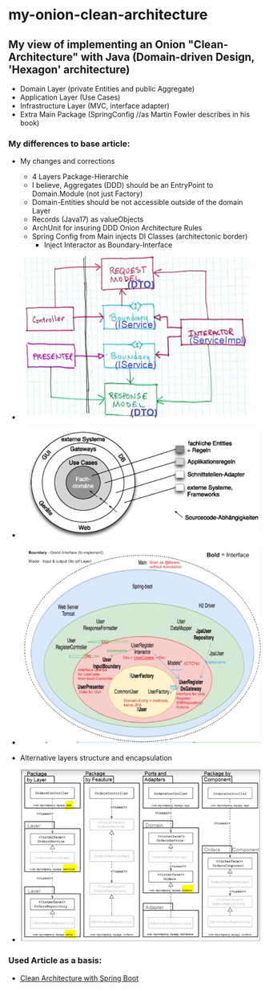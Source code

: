 # my-onion-clean-architecture

## My view of implementing an Onion "Clean-Architecture" with Java (Domain-driven Design, 'Hexagon' architecture) 

- Domain Layer (private Entities and public Aggregate)
- Application Layer (Use Cases)
- Infrastructure Layer (MVC, interface adapter)
- Extra Main Package (SpringConfig //as Martin Fowler describes in his book)

### My differences to base article:
- My changes and corrections
    - 4 Layers Package-Hierarchie
    - I believe, Aggregates (DDD) should be an EntryPoint to Domain.Module (not just Factory)
    - Domain-Entities should be not accessible outside of the domain Layer
    - Records (Java17) as valueObjects
    - ArchUnit for insuring DDD Onion Architecture Rules
    - Spring Config from Main injects DI Classes (architectonic border)
        - Inject Interactor as Boundary-Interface

- ![cross the architectonic boundaries](/docs/img/onion1.JPG)
- ![onion layers](/docs/img/onion3.JPG)
- ![onion layers interactions](/docs/img/onion2.JPG)
- Alternative layers structure and encapsulation
- ![alternative layers encapsulation](/docs/img/onion4.JPG)

### Used Article as a basis:

- [Clean Architecture with Spring Boot](https://www.baeldung.com/spring-boot-clean-architecture)
